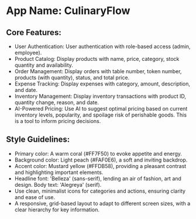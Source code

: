 # **App Name**: CulinaryFlow

## Core Features:

- User Authentication: User authentication with role-based access (admin, employee).
- Product Catalog: Display products with name, price, category, stock quantity and availability.
- Order Management: Display orders with table number, token number, products (with quantity), status, and total price.
- Expense Tracking: Display expenses with category, amount, description, and date.
- Inventory Management: Display inventory transactions with product ID, quantity change, reason, and date.
- AI-Powered Pricing: Use AI to suggest optimal pricing based on current inventory levels, popularity, and spoilage risk of perishable goods. This is a tool to inform pricing decisions.

## Style Guidelines:

- Primary color: A warm coral (#FF7F50) to evoke appetite and energy.
- Background color: Light peach (#FAF0E6), a soft and inviting backdrop.
- Accent color: Mustard yellow (#FFDB58), providing a pleasant contrast and highlighting important elements.
- Headline font: 'Belleza' (sans-serif), lending an air of fashion, art and design. Body text: 'Alegreya' (serif).
- Use clean, minimalist icons for categories and actions, ensuring clarity and ease of use.
- A responsive, grid-based layout to adapt to different screen sizes, with a clear hierarchy for key information.